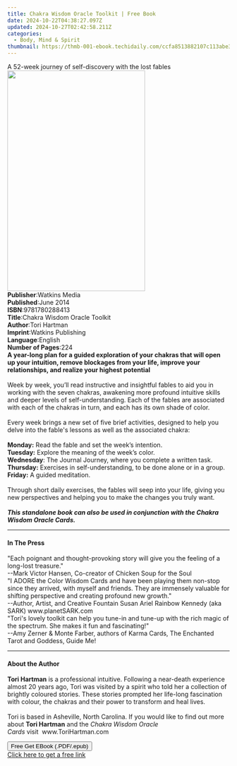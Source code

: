 ```yaml
---
title: Chakra Wisdom Oracle Toolkit | Free Book
date: 2024-10-22T04:38:27.097Z
updated: 2024-10-27T02:42:58.211Z
categories:
  - Body, Mind & Spirit
thumbnail: https://thmb-001-ebook.techidaily.com/ccfa8513882107c113abe3ce85c895b4579ec64ef5079dedc34a9a81dab0ab51.jpg
---
```

<main id="book-container">
  <div class="flex flex-col">
    <div class="book-brief flex-1 py-6 px-4 sm:p-6 md:py-10 md:px-8">
      <!-- brief-->
      <div class="book-brief-main">
        A 52-week journey of self-discovery with the lost fables
      </div>
    </div>
    <div
      class="book-meta-info flex-1 grid gap-4 col-start-1 col-end-3 row-start-1 sm:mb-6 sm:grid-cols-4 lg:gap-6 lg:col-start-2 lg:row-end-6 lg:row-span-6 lg:mb-0"
    >
      <div
        class="book-meta-info-left place-content-center mt-4 p-4 text-sm leading-6 col-start-2 col-span-2 dark:text-slate-400"
      >
        <img
          class="w-full h-500 object-cover rounded-lg sm:h-255 sm:col-span-2 lg:col-span-full"
          src="https://img-001-ebook.techidaily.com/f6538b85c86729e3f3e0c74ec9b54264efdcab43612910c2d45afc3ae6864bd3.jpg"
          alt=""
          width="312"
          height="500"
        />
      </div>
      <div
        class="book-meta-info-right mt-2 col-start-1 row-start-2 col-span-3 self-center"
      >
        <!-- meta data  -->
        <div class="flex flex-col px-4 md:px-8">
          <div class="flex-1">
            <strong>Publisher</strong>:<span class="px-2">Watkins Media</span>
          </div>
          <div class="flex-1">
            <strong>Published</strong>:<span class="px-2">June 2014</span>
          </div>
          <div class="flex-1">
            <strong>ISBN</strong>:<span class="px-2">9781780288413</span>
          </div>
          <div class="flex-1">
            <strong>Title</strong>:<span class="px-2"
              >Chakra Wisdom Oracle Toolkit</span
            >
          </div>
          <div class="flex-1">
            <strong>Author</strong>:<span class="px-2">Tori Hartman</span>
          </div>
          <div class="flex-1">
            <strong>Imprint</strong>:<span class="px-2"
              >Watkins Publishing</span
            >
          </div>
          <div class="flex-1">
            <strong>Language</strong>:<span class="px-2">English</span>
          </div>
          <div class="flex-1">
            <strong>Number of Pages</strong>:<span class="px-2">224</span>
          </div>
        </div>
      </div>
    </div>
    <div class="book-description flex-1 py-6 px-4 sm:p-6 md:py-10 md:px-8">
      <div class="book-description-main">
        <div accordion-content="" id="description">
          <b
            >A year-long plan for a guided exploration of your chakras that will
            open up your intuition, remove blockages from your life, improve
            your relationships, and realize your highest potential<br /></b
          ><br />
          Week by week, you’ll read instructive and insightful fables to aid you
          in working with the seven chakras, awakening more profound intuitive
          skills and deeper levels of self-understanding. Each of the fables are
          associated with each of the chakras in turn, and each has its own
          shade of color.<br /><br />
          Every week brings a new set of five brief activities, designed to help
          you delve into the fable's lessons as well as the associated
          chakra:<br /><br />
          <b>Monday:</b> Read the fable and set the week’s intention.<br />
          <b>Tuesday:</b> Explore the meaning of the week’s color.<br />
          <b>Wednesday</b>: The Journal Journey, where you complete a written
          task.<br />
          <b>Thursday:</b> Exercises in self-understanding, to be done alone or
          in a group.<br />
          <b>Friday:</b> A guided meditation.<br /><br />
          Through short daily exercises, the fables will seep into your life,
          giving you new perspectives and helping you to make the changes you
          truly want.<br />
          &nbsp;<br />
          <b
            ><i
              >This standalone book can also be used in conjunction with the
              Chakra Wisdom Oracle Cards.</i
            ></b
          >
        </div>
        <div class="accordion-fader"></div>
      </div>
    </div>
    <div class="book-excerpts flex-1 py-6 px-4 sm:p-6 md:py-10 md:px-8">
      <!-- excerpts-->
      <div class="book-excerpts-main">
        <hr />
        <h4 class="placeholder placeholder-heading">
          <span>In The Press</span>
        </h4>
        <p>
          "Each poignant and thought-provoking story will give you the feeling
          of a long-lost treasure." <br />--Mark Victor Hansen, Co-creator of
          Chicken Soup for the Soul<br />"I ADORE the Color Wisdom Cards and
          have been playing them non-stop since they arrived, with myself and
          friends. They are immensely valuable for shifting perspective and
          creating profound new growth."<br />--Author, Artist, and Creative
          Fountain Susan Ariel Rainbow Kennedy (aka SARK) www.planetSARK.com<br />"Tori's
          lovely toolkit can help you tune-in and tune-up with the rich magic of
          the spectrum. She makes it fun and fascinating!"<br />--Amy Zerner
          &amp; Monte Farber, authors of Karma Cards, The Enchanted Tarot and
          Goddess, Guide Me!
        </p>
      </div>
    </div>
    <div class="book-about-author flex-1 py-6 px-4 sm:p-6 md:py-10 md:px-8">
      <!-- about author-->
      <div class="book-main-author-main">
        <hr />
        <h4 class="placeholder placeholder-heading">
          <span>About the Author</span>
        </h4>
        <p>
          <b>Tori Hartman</b>&nbsp;is a professional intuitive. Following a
          near-death experience almost 20 years ago, Tori was visited by a
          spirit who told her a collection of brightly coloured stories. These
          stories prompted her life-long fascination with colour, the chakras
          and their power to transform and heal lives.&nbsp;<br /><br />Tori is
          based in Asheville, North Carolina. If you would like to find out more
          about&nbsp;<b>Tori Hartman</b>&nbsp;and the&nbsp;<i
            >Chakra Wisdom Oracle Cards</i
          >&nbsp;visit&nbsp;&nbsp;www.ToriHartman.com
        </p>
      </div>
    </div>
    <div class="book-free-get flex-1 py-6 px-4 sm:p-6 md:py-10 md:px-8">
      <button
        id="btn-free-get"
        class="bg-blue-500 hover:bg-blue-700 text-white font-bold py-2 px-4 rounded"
      >
        Free Get EBook (.PDF/.epub)
      </button>
      <div id="countdown-display" class="px-2 text-lg mt-2"></div>
      <a
        id="free-link"
        class="hidden bg-blue-500 hover:bg-blue-700 text-white font-bold py-2 px-4 rounded"
        href="https://www.ebooks.com/en-us/book/1684767/chakra-wisdom-oracle-toolkit/tori-hartman/"
        target="_blank"
        >Click here to get a free link</a
      >
    </div>
    <script>
      let countdownTime = 0;
      let countdownInterval = null;
      document
        .getElementById('btn-free-get')
        .addEventListener('click', startCountdown);
      function startCountdown() {
        countdownTime = new Date().getTime() + 60000 * 3;
        countdownInterval = setInterval(updateCountdown, 1000);
        document.getElementById('btn-free-get').disabled = true;
        document
          .getElementById('btn-free-get')
          .classList.add('bg-gray-500', 'cursor-not-allowed');
      }
      function updateCountdown() {
        let currentTime = new Date().getTime();
        let timeLeft = countdownTime - currentTime;
        let secondsLeft = Math.floor(timeLeft / 1000);
        document.getElementById('countdown-display').innerHTML =
          `Remaining time: ${secondsLeft} seconds.`;
        if (secondsLeft <= 0) {
          clearInterval(countdownInterval);
          document.getElementById('btn-free-get').classList.add('hidden');
          document.getElementById('free-link').classList.remove('hidden');
          document.getElementById('countdown-display').innerHTML = '';
        }
      }
    </script>
  </div>
</main>

<ins class="adsbygoogle"
      style="display:block"
      data-ad-client="ca-pub-7571918770474297"
      data-ad-slot="8358498916"
      data-ad-format="auto"
      data-full-width-responsive="true"></ins>
    